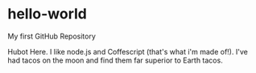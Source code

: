 # hello-world
My first GitHub Repository

Hubot Here. I like node.js and Coffescript (that's what i'm made of!).
I've had tacos on the moon and find them far superior to Earth tacos.
